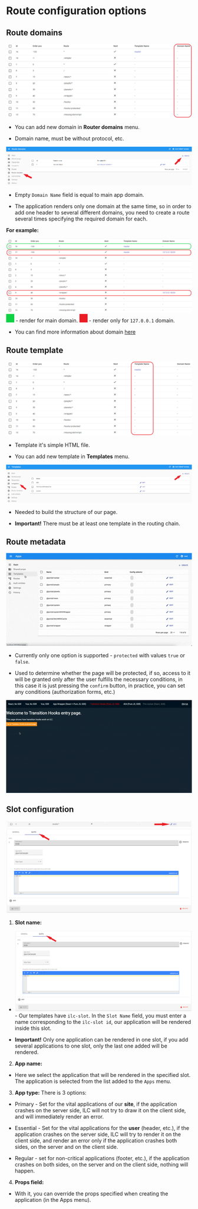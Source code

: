 # Route configuration options

 ## Route domains
 ![ILC registry domains field](../assets/domain-field.png)

 - You can add new domain in **Router domains** menu.

 - Domain name, must be without protocol, etc.

 ![ILC registry domains menu](../assets/domain-create.png)

 - Empty `Domain Name` field is equal to main app domain.

 - The application renders only one domain at the same time, so in order to add one header to several different domains, you need to create a route several times specifying the required domain for each.

 **For example:**

 ![ILC registry domains example](../assets/domain-example.png)
 ![color box](../assets/green-box.png) - render for main domain.
 ![color box](../assets/red-box.png) - render only for `127.0.0.1` domain.

 - You can find more information about domain [here](../multi-domains.md)

 ## Route template
 ![ILC registry template field](../assets/template-field.png)

 - Template it's simple HTML file.

 - You can add new template in **Templates** menu.

 ![ILC registry template menu](../assets/template-create.png)

 - Needed to build the structure of our page.

 - **Important!** There must be at least one template in the routing chain.

 ## Route metadata

 ![Route meta field in ILC registry](../assets/route_meta_field.gif)

 - Currently only one option is supported - `protected` with values ​​`true` or `false`.

 - Used to determine whether the page will be protected, if so, access to it will be granted only after the user fulfills the necessary conditions, in this case it is just pressing the `confirm` button, in practice, you can set any conditions (authorization forms, etc.)

 ![ILC transition hooks](../assets/transition_hooks.gif)

 ## Slot configuration

 ![ILC slot configuration](../assets/slot-configuration1.png)
 ![ILC slot configuration](../assets/slot-configuration2.png)

 1. **Slot name:**
  - ![ILC ilc slots](../assets/slot-configuration2.png) - Our templates have `ilc-slot`. In the `Slot Name` field, you must enter a name corresponding to the `ilc-slot id`, our application will be rendered inside this slot.

  - **Important!** Only one application can be rendered in one slot, if you add several applications to one slot, only the last one added will be rendered.

 2. **App name:**
  - Here we select the application that will be rendered in the specified slot. The application is selected from the list added to the `Apps` menu.

 3. **App type:**
  There is 3 options:
  - Primary - Set for the vital applications of our **site**, if the application crashes on the server side, ILC will not try to draw it on the client side, and will immediately render an error.

  - Essential - Set for the vital applications for the **user** (header, etc.), if the application crashes on the server side, ILC will try to render it on the client side, and render an error only if the application crashes both sides, on the server and on the client side.

  - Regular - set for non-critical applications (footer, etc.), if the application crashes on both sides, on the server and on the client side, nothing will happen.

  4. **Props field:**
  - With it, you can override the props specified when creating the application (in the Apps menu).